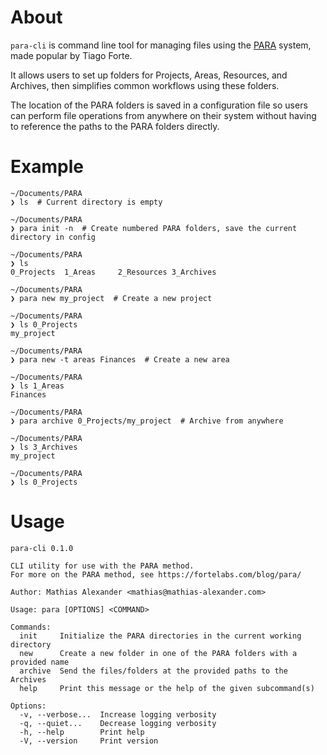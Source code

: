 # About

`para-cli` is command line tool for managing files using the [PARA](https://fortelabs.com/blog/para/)
system, made popular by Tiago Forte.

It allows users to set up folders for Projects, Areas, Resources, and Archives, then simplifies common workflows
using these folders.

The location of the PARA folders is saved in a configuration file so users can perform file operations
from anywhere on their system without having to reference the paths to the PARA folders directly.

# Example
```
~/Documents/PARA
❯ ls  # Current directory is empty

~/Documents/PARA
❯ para init -n  # Create numbered PARA folders, save the current directory in config

~/Documents/PARA
❯ ls
0_Projects	1_Areas		2_Resources	3_Archives

~/Documents/PARA
❯ para new my_project  # Create a new project

~/Documents/PARA
❯ ls 0_Projects
my_project

~/Documents/PARA
❯ para new -t areas Finances  # Create a new area

~/Documents/PARA
❯ ls 1_Areas
Finances

~/Documents/PARA
❯ para archive 0_Projects/my_project  # Archive from anywhere

~/Documents/PARA
❯ ls 3_Archives
my_project

~/Documents/PARA
❯ ls 0_Projects

```

# Usage

```
para-cli 0.1.0

CLI utility for use with the PARA method.
For more on the PARA method, see https://fortelabs.com/blog/para/

Author: Mathias Alexander <mathias@mathias-alexander.com>

Usage: para [OPTIONS] <COMMAND>

Commands:
  init     Initialize the PARA directories in the current working directory
  new      Create a new folder in one of the PARA folders with a provided name
  archive  Send the files/folders at the provided paths to the Archives
  help     Print this message or the help of the given subcommand(s)

Options:
  -v, --verbose...  Increase logging verbosity
  -q, --quiet...    Decrease logging verbosity
  -h, --help        Print help
  -V, --version     Print version
```
